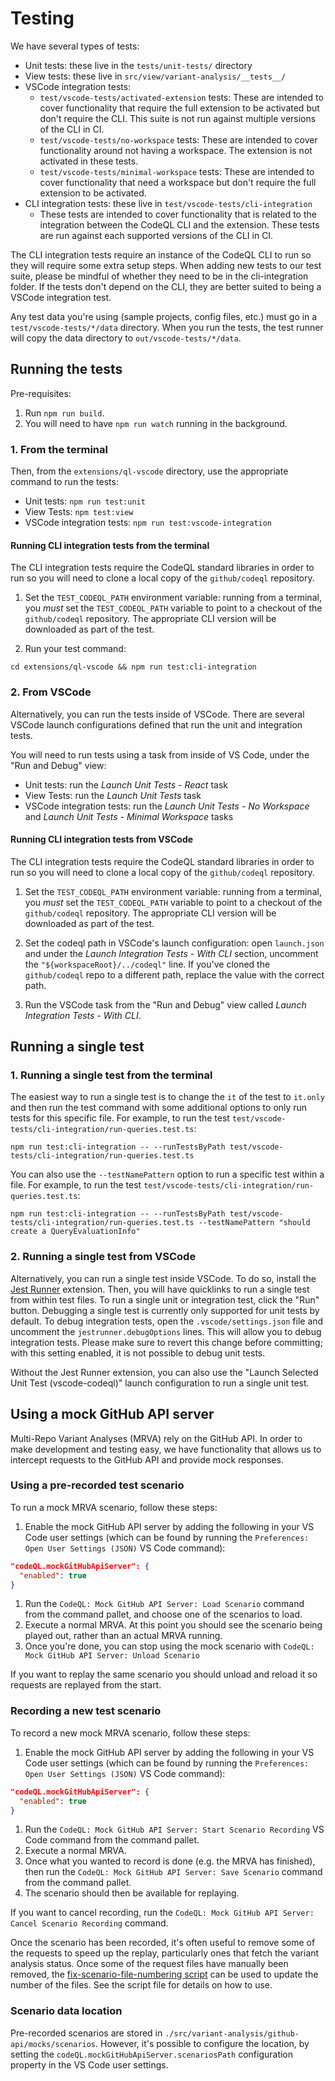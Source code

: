 # Testing

We have several types of tests:

* Unit tests: these live in the `tests/unit-tests/` directory
* View tests: these live in `src/view/variant-analysis/__tests__/`
* VSCode integration tests:
  * `test/vscode-tests/activated-extension` tests: These are intended to cover functionality that require the full extension to be activated but don't require the CLI. This suite is not run against multiple versions of the CLI in CI.
  * `test/vscode-tests/no-workspace` tests: These are intended to cover functionality around not having a workspace. The extension is not activated in these tests.
  * `test/vscode-tests/minimal-workspace` tests: These are intended to cover functionality that need a workspace but don't require the full extension to be activated.
* CLI integration tests: these live in `test/vscode-tests/cli-integration`
  * These tests are intended to cover functionality that is related to the integration between the CodeQL CLI and the extension. These tests are run against each supported versions of the CLI in CI.

The CLI integration tests require an instance of the CodeQL CLI to run so they will require some extra setup steps. When adding new tests to our test suite, please be mindful of whether they need to be in the cli-integration folder. If the tests don't depend on the CLI, they are better suited to being a VSCode integration test.

Any test data you're using (sample projects, config files, etc.) must go in a `test/vscode-tests/*/data` directory. When you run the tests, the test runner will copy the data directory to `out/vscode-tests/*/data`.

## Running the tests

Pre-requisites:

1. Run `npm run build`.
2. You will need to have `npm run watch` running in the background.

### 1. From the terminal

Then, from the `extensions/ql-vscode` directory, use the appropriate command to run the tests:

* Unit tests: `npm run test:unit`
* View Tests: `npm test:view`
* VSCode integration tests: `npm run test:vscode-integration`

#### Running CLI integration tests from the terminal

The CLI integration tests require the CodeQL standard libraries in order to run so you will need to clone a local copy of the `github/codeql` repository.

1. Set the `TEST_CODEQL_PATH` environment variable: running from a terminal, you _must_ set the `TEST_CODEQL_PATH` variable to point to a checkout of the `github/codeql` repository. The appropriate CLI version will be downloaded as part of the test.

2. Run your test command:

```shell
cd extensions/ql-vscode && npm run test:cli-integration
```

### 2. From VSCode

Alternatively, you can run the tests inside of VSCode. There are several VSCode launch configurations defined that run the unit and integration tests.

You will need to run tests using a task from inside of VS Code, under the "Run and Debug" view:

* Unit tests: run the _Launch Unit Tests - React_ task
* View Tests: run the _Launch Unit Tests_ task
* VSCode integration tests: run the _Launch Unit Tests - No Workspace_ and _Launch Unit Tests - Minimal Workspace_ tasks

#### Running CLI integration tests from VSCode

The CLI integration tests require the CodeQL standard libraries in order to run so you will need to clone a local copy of the `github/codeql` repository.

1. Set the `TEST_CODEQL_PATH` environment variable: running from a terminal, you _must_ set the `TEST_CODEQL_PATH` variable to point to a checkout of the `github/codeql` repository. The appropriate CLI version will be downloaded as part of the test.

2. Set the codeql path in VSCode's launch configuration: open `launch.json` and under the _Launch Integration Tests - With CLI_ section, uncomment the `"${workspaceRoot}/../codeql"` line. If you've cloned the `github/codeql` repo to a different path, replace the value with the correct path.

3. Run the VSCode task from the "Run and Debug" view called _Launch Integration Tests - With CLI_.

## Running a single test

### 1. Running a single test from the terminal

The easiest way to run a single test is to change the `it` of the test to `it.only` and then run the test command with some additional options
to only run tests for this specific file. For example, to run the test `test/vscode-tests/cli-integration/run-queries.test.ts`:

```shell
npm run test:cli-integration -- --runTestsByPath test/vscode-tests/cli-integration/run-queries.test.ts
```

You can also use the `--testNamePattern` option to run a specific test within a file. For example, to run the test `test/vscode-tests/cli-integration/run-queries.test.ts`:

```shell
npm run test:cli-integration -- --runTestsByPath test/vscode-tests/cli-integration/run-queries.test.ts --testNamePattern "should create a QueryEvaluationInfo"
```

### 2. Running a single test from VSCode

Alternatively, you can run a single test inside VSCode. To do so, install the [Jest Runner](https://marketplace.visualstudio.com/items?itemName=firsttris.vscode-jest-runner) extension. Then,
you will have quicklinks to run a single test from within test files. To run a single unit or integration test, click the "Run" button. Debugging a single test is currently only supported
for unit tests by default. To debug integration tests, open the `.vscode/settings.json` file and uncomment the `jestrunner.debugOptions` lines. This will allow you to debug integration tests.
Please make sure to revert this change before committing; with this setting enabled, it is not possible to debug unit tests.

Without the Jest Runner extension, you can also use the "Launch Selected Unit Test (vscode-codeql)" launch configuration to run a single unit test.

## Using a mock GitHub API server

Multi-Repo Variant Analyses (MRVA) rely on the GitHub API. In order to make development and testing easy, we have functionality that allows us to intercept requests to the GitHub API and provide mock responses.

### Using a pre-recorded test scenario

To run a mock MRVA scenario, follow these steps:

1. Enable the mock GitHub API server by adding the following in your VS Code user settings (which can be found by running the `Preferences: Open User Settings (JSON)` VS Code command):

```json
"codeQL.mockGitHubApiServer": {
  "enabled": true
}
```

1. Run the `CodeQL: Mock GitHub API Server: Load Scenario` command from the command pallet, and choose one of the scenarios to load.
1. Execute a normal MRVA. At this point you should see the scenario being played out, rather than an actual MRVA running.
1. Once you're done, you can stop using the mock scenario with `CodeQL: Mock GitHub API Server: Unload Scenario`

If you want to replay the same scenario you should unload and reload it so requests are replayed from the start.

### Recording a new test scenario

To record a new mock MRVA scenario, follow these steps:

1. Enable the mock GitHub API server by adding the following in your VS Code user settings (which can be found by running the `Preferences: Open User Settings (JSON)` VS Code command):

```json
"codeQL.mockGitHubApiServer": {
  "enabled": true
}
```

1. Run the `CodeQL: Mock GitHub API Server: Start Scenario Recording` VS Code command from the command pallet.
1. Execute a normal MRVA.
1. Once what you wanted to record is done (e.g. the MRVA has finished), then run the `CodeQL: Mock GitHub API Server: Save Scenario` command from the command pallet.
1. The scenario should then be available for replaying.

If you want to cancel recording, run the `CodeQL: Mock GitHub API Server: Cancel Scenario Recording` command.

Once the scenario has been recorded, it's often useful to remove some of the requests to speed up the replay, particularly ones that fetch the variant analysis status. Once some of the request files have manually been removed, the [fix-scenario-file-numbering script](../extensions/ql-vscode/scripts/fix-scenario-file-numbering.ts) can be used to update the number of the files. See the script file for details on how to use.

### Scenario data location

Pre-recorded scenarios are stored in `./src/variant-analysis/github-api/mocks/scenarios`. However, it's possible to configure the location, by setting the `codeQL.mockGitHubApiServer.scenariosPath` configuration property in the VS Code user settings.
